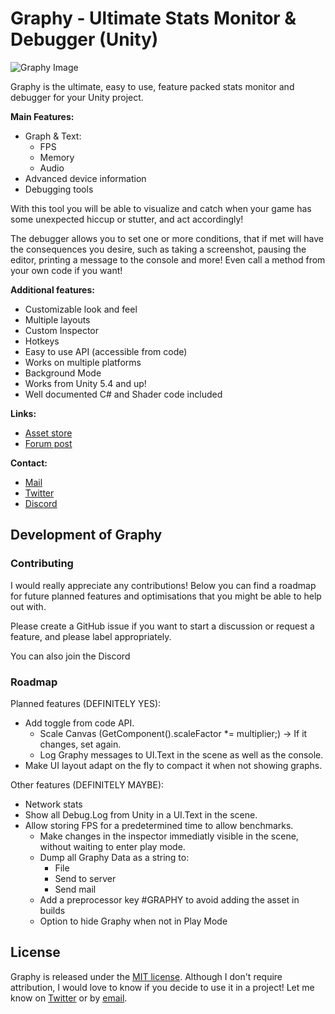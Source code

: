 # Graphy - Ultimate Stats Monitor & Debugger (Unity)

![Graphy Image](https://image.ibb.co/cR3vo7/Graphy_Runtime_4_3_GIF.gif)

Graphy is the ultimate, easy to use, feature packed stats monitor and debugger for your Unity project.

**Main Features:**
- Graph & Text:
  - FPS
  - Memory
  - Audio
- Advanced device information 
- Debugging tools 

With this tool you will be able to visualize and catch when your game has some unexpected hiccup or stutter, and act accordingly! 

The debugger allows you to set one or more conditions, that if met will have the consequences you desire, such as taking a screenshot, pausing the editor, printing a message to the console and more! Even call a method from your own code if you want! 

**Additional features:**
- Customizable look and feel 
- Multiple layouts 
- Custom Inspector 
- Hotkeys 
- Easy to use API (accessible from code) 
- Works on multiple platforms 
- Background Mode 
- Works from Unity 5.4 and up! 
- Well documented C# and Shader code included 

**Links:**
  - [Asset store](https://assetstore.unity.com/packages/tools/gui/graphy-ultimate-stats-monitor-debugger-105778)
  - [Forum post](https://forum.unity.com/threads/graphy-ultimate-stats-monitor-debugger-released.517387/)

**Contact:**
- [Mail](martintayx@gmail.com)
- [Twitter](https://twitter.com/tayx94?)
- [Discord](https://discord.gg/2KgNEHK?)

## Development of Graphy

### Contributing

I would really appreciate any contributions! Below you can find a roadmap for future planned features and optimisations that you might be able to help out with.

Please create a GitHub issue if you want to start a discussion or request a feature, and please label appropriately.

You can also join the Discord

### Roadmap

Planned features (DEFINITELY YES):

  - Add toggle from code API.
	- Scale Canvas (GetComponent<Canvas>().scaleFactor *= multiplier;) -> If it changes, set again.
	- Log Graphy messages to UI.Text in the scene as well as the console.
  - Make UI layout adapt on the fly to compact it when not showing graphs.
    
Other features (DEFINITELY MAYBE): 

  - Network stats
  - Show all Debug.Log from Unity in a UI.Text in the scene.
  - Allow storing FPS for a predetermined time to allow benchmarks.
	- Make changes in the inspector immediatly visible in the scene, without waiting to enter play mode.
	- Dump all Graphy Data as a string to:
		- File
		- Send to server
		- Send mail
	- Add a preprocessor key #GRAPHY to avoid adding the asset in builds
	- Option to hide Graphy when not in Play Mode
  
## License

Graphy is released under the [MIT license](https://github.com/Tayx94/graphy/blob/master/LICENSE). Although I don't require attribution, I would love to know if you decide to use it in a project! Let me know on [Twitter](https://twitter.com/tayx94?) or by [email](martintayx@gmail.com).
